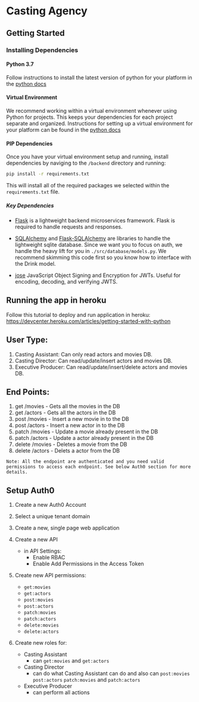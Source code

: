 # Casting Agency

## Getting Started

### Installing Dependencies

#### Python 3.7

Follow instructions to install the latest version of python for your platform in the [python docs](https://docs.python.org/3/using/unix.html#getting-and-installing-the-latest-version-of-python)

#### Virtual Environment

We recommend working within a virtual environment whenever using Python for projects. This keeps your dependencies for each project separate and organized. Instructions for setting up a virtual environment for your platform can be found in the [python docs](https://packaging.python.org/guides/installing-using-pip-and-virtual-environments/)

#### PIP Dependencies

Once you have your virtual environment setup and running, install dependencies by naviging to the `/backend` directory and running:

```bash
pip install -r requirements.txt
```

This will install all of the required packages we selected within the `requirements.txt` file.

##### Key Dependencies

- [Flask](http://flask.pocoo.org/) is a lightweight backend microservices framework. Flask is required to handle requests and responses.

- [SQLAlchemy](https://www.sqlalchemy.org/) and [Flask-SQLAlchemy](https://flask-sqlalchemy.palletsprojects.com/en/2.x/) are libraries to handle the lightweight sqlite database. Since we want you to focus on auth, we handle the heavy lift for you in `./src/database/models.py`. We recommend skimming this code first so you know how to interface with the Drink model.

- [jose](https://python-jose.readthedocs.io/en/latest/) JavaScript Object Signing and Encryption for JWTs. Useful for encoding, decoding, and verifying JWTS.

## Running the app in heroku

Follow this tutorial to deploy and run application in heroku:
https://devcenter.heroku.com/articles/getting-started-with-python


## User Type:

1. Casting Assistant: Can only read actors and movies DB.
2. Casting Director: Can read/update/insert actors and movies DB.
3. Executive Producer: Can read/update/insert/delete actors and movies DB.

## End Points:

1. get /movies - Gets all the movies in the DB
2. get /actors - Gets all the actors in the DB
3. post /movies - Insert a new movie in to the DB
4. post /actors - Insert a new actor in to the DB
5. patch /movies - Update a movie already present in the DB
6. patch /actors - Update a actor already present in the DB
7. delete /movies - Deletes a movie from the DB
8. delete /actors - Delets a actor from the DB

```
Note: All the endpoint are authenticated and you need valid permissions to access each endpoint. See below Auth0 section for more details.
```

## Setup Auth0

1. Create a new Auth0 Account
2. Select a unique tenant domain
3. Create a new, single page web application
4. Create a new API
   - in API Settings:
     - Enable RBAC
     - Enable Add Permissions in the Access Token
5. Create new API permissions:
   - `get:movies`
   - `get:actors`
   - `post:movies`
   - `post:actors`
   - `patch:movies`
   - `patch:actors`
   - `delete:movies`
   - `delete:actors`
   
6. Create new roles for:
   - Casting Assistant
     - can `get:movies` and `get:actors`
   - Casting Director
     - can do what Casting Assistant can do and also can `post:movies` `post:actors` `patch:movies` and `patch:actors`
   - Executive Producer
     - can perform all actions
